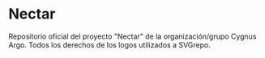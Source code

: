 # Nectar
 Repositorio oficial del proyecto "Nectar" de la organización/grupo Cygnus Argo. Todos los derechos de los logos utilizados a SVGrepo. 
